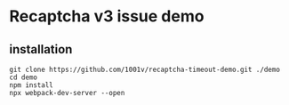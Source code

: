 # Recaptcha v3 issue demo

## installation 

```
git clone https://github.com/1001v/recaptcha-timeout-demo.git ./demo
cd demo
npm install
npx webpack-dev-server --open
```